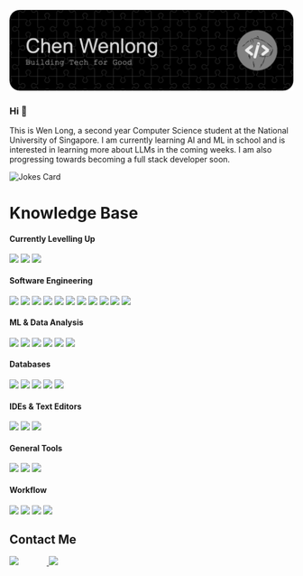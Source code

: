 ![Header](./header.png)
### Hi :wave:

This is Wen Long,  a second year Computer Science student at the National University of Singapore. I am currently learning AI and ML in school and is interested in learning more about LLMs in the coming weeks. I am also progressing towards becoming a full stack developer soon.

![Jokes Card](https://readme-jokes.vercel.app/api?hideBorder)

# Knowledge Base
#### Currently Levelling Up
<p>
<img src=https://cdn.jsdelivr.net/gh/devicons/devicon@latest/icons/typescript/typescript-original.svg width=30>
<img src=https://cdn.jsdelivr.net/gh/devicons/devicon@latest/icons/react/react-original.svg width=30>
<img src=https://cdn.jsdelivr.net/gh/devicons/devicon@latest/icons/python/python-original.svg width=30>
</p>

#### Software Engineering
<p>
<img src=https://cdn.jsdelivr.net/gh/devicons/devicon@latest/icons/java/java-original.svg width=30>
<img src=https://cdn.jsdelivr.net/gh/devicons/devicon@latest/icons/react/react-original.svg width=30>
<img src=https://cdn.jsdelivr.net/gh/devicons/devicon@latest/icons/javascript/javascript-original.svg width=30>
<img src=https://cdn.jsdelivr.net/gh/devicons/devicon@latest/icons/html5/html5-original.svg width=30>
<img src=https://cdn.jsdelivr.net/gh/devicons/devicon@latest/icons/css3/css3-original.svg width=30>
<img src=https://cdn.jsdelivr.net/gh/devicons/devicon@latest/icons/nodejs/nodejs-original.svg width=30>
<img src=https://cdn.jsdelivr.net/gh/devicons/devicon@latest/icons/npm/npm-original-wordmark.svg width=30>
<img src=https://cdn.jsdelivr.net/gh/devicons/devicon@latest/icons/gradle/gradle-original.svg width=30>
<img src=https://cdn.jsdelivr.net/gh/devicons/devicon@latest/icons/homebrew/homebrew-original.svg width=30>
<img src=https://cdn.jsdelivr.net/gh/devicons/devicon@latest/icons/eslint/eslint-original.svg width=30>
<img src=https://cdn.jsdelivr.net/gh/devicons/devicon@latest/icons/babel/babel-original.svg width=30>
</p>

#### ML & Data Analysis
<p>
<img src=https://cdn.jsdelivr.net/gh/devicons/devicon@latest/icons/python/python-original.svg width=30>
<img src=https://cdn.jsdelivr.net/gh/devicons/devicon@latest/icons/jupyter/jupyter-original.svg width=30>
<img src=https://cdn.jsdelivr.net/gh/devicons/devicon@latest/icons/pandas/pandas-original.svg width=30>
<img src=https://cdn.jsdelivr.net/gh/devicons/devicon@latest/icons/numpy/numpy-original.svg width=30>
<img src=https://cdn.jsdelivr.net/gh/devicons/devicon@latest/icons/pytorch/pytorch-original.svg width=30>
<img src=https://cdn.jsdelivr.net/gh/devicons/devicon@latest/icons/r/r-original.svg width=30>
</p>

#### Databases
<p>
<img src=https://cdn.jsdelivr.net/gh/devicons/devicon@latest/icons/postgresql/postgresql-original.svg width=30>
<img src=https://cdn.jsdelivr.net/gh/devicons/devicon@latest/icons/firebase/firebase-original.svg width=30>
<img src=https://cdn.jsdelivr.net/gh/devicons/devicon@latest/icons/amazonwebservices/amazonwebservices-original-wordmark.svg width=30>
<img src=https://cdn.jsdelivr.net/gh/devicons/devicon@latest/icons/mongodb/mongodb-original.svg width=30>
<img src=https://cdn.jsdelivr.net/gh/devicons/devicon@latest/icons/dbeaver/dbeaver-original.svg width=30>
</p>

#### IDEs & Text Editors
<p>
<img src=https://cdn.jsdelivr.net/gh/devicons/devicon@latest/icons/vim/vim-original.svg width=30>
<img src=https://cdn.jsdelivr.net/gh/devicons/devicon@latest/icons/vscode/vscode-original.svg width=30>
<img src=https://cdn.jsdelivr.net/gh/devicons/devicon@latest/icons/intellij/intellij-original.svg width=30>
</p>

#### General Tools
<p>
<img src=https://cdn.jsdelivr.net/gh/devicons/devicon@latest/icons/github/github-original.svg width=30>
<img src=https://cdn.jsdelivr.net/gh/devicons/devicon@latest/icons/bash/bash-original.svg width=30>
<img src=https://cdn.jsdelivr.net/gh/devicons/devicon@latest/icons/git/git-original.svg width=30>
</p>

#### Workflow
<p>
<img src=https://cdn.jsdelivr.net/gh/devicons/devicon@latest/icons/notion/notion-original.svg width=30>
<img src=https://cdn.jsdelivr.net/gh/devicons/devicon@latest/icons/jira/jira-original.svg width=30>
<img src=https://cdn.jsdelivr.net/gh/devicons/devicon@latest/icons/figma/figma-original.svg width=30>
<img src=https://cdn.jsdelivr.net/gh/devicons/devicon@latest/icons/canva/canva-original.svg width=30>
</p>

## Contact Me
<p>
<a href="https://capyscript.super.site">
<img src=https://github.com/c-wenlong/c-wenlong/assets/122634467/3180d991-0308-45b2-ba0e-73d14d9a7673 width=200 style="margin-right: 50px;">
</a>
<a href="https://www.linkedin.com/in/chen-wenlong-kai/">
<img src=https://cdn.jsdelivr.net/gh/devicons/devicon@latest/icons/linkedin/linkedin-original-wordmark.svg width=200>
</a>
</p>

